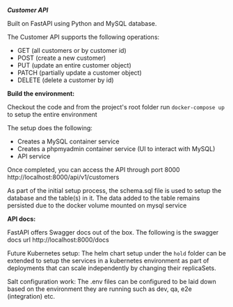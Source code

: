 ***Customer API***

Built on FastAPI using Python and MySQL database.

The Customer API supports the following operations:
- GET (all customers or by customer id)
- POST (create a new customer)
- PUT (update an entire customer object)
- PATCH (partially update a customer object)
- DELETE (delete a customer by id)

**Build the environment:**

Checkout the code and from the project's root folder run `docker-compose up` to setup the entire environment

The setup does the following:
- Creates a MySQL container service
- Creates a phpmyadmin container service (UI to interact with MySQL)
- API service


Once completed, you can access the API through port 8000
http://localhost:8000/api/v1/customers

As part of the initial setup process, the schema.sql file is used to setup the database and the table(s) in it.
The data added to the table remains persisted due to the docker volume mounted on mysql service

**API docs:**

FastAPI offers Swagger docs out of the box. The following is the swagger docs url
http://localhost:8000/docs


Future Kubernetes setup:
The helm chart setup under the `hold` folder can be extended to setup the services in a kubernetes environment as part of deployments that can scale independently by changing their replicaSets.

Salt configuration work:
The .env files can be configured to be laid down based on the environment they are running such as dev, qa, e2e (integration) etc.